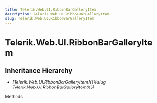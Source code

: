 ```yaml
---
title: Telerik.Web.UI.RibbonBarGalleryItem
description: Telerik.Web.UI.RibbonBarGalleryItem
slug: Telerik.Web.UI.RibbonBarGalleryItem
---
```


# Telerik.Web.UI.RibbonBarGalleryItem

## Inheritance Hierarchy

* *[Telerik.Web.UI.RibbonBarGalleryItem]({%slug Telerik.Web.UI.RibbonBarGalleryItem%})*


Methods

